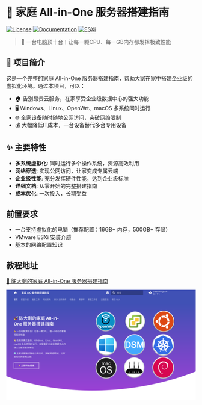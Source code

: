 # 🚀 家庭 All-in-One 服务器搭建指南

[![License](https://img.shields.io/badge/license-MIT-blue.svg)](LICENSE)
[![Documentation](https://img.shields.io/badge/docs-mkdocs-green.svg)](https://your-docs-url.com)
[![ESXi](https://img.shields.io/badge/platform-ESXi-orange.svg)](https://www.vmware.com/products/esxi-and-esx.html)

> 💪 一台电脑顶十台！让每一颗CPU、每一GB内存都发挥极致性能

## 📖 项目简介

这是一个完整的家庭 All-in-One 服务器搭建指南，帮助大家在家中搭建企业级的虚拟化环境。通过本项目，可以：

- 🏠 告别昂贵云服务，在家享受企业级数据中心的强大功能
- 🖥️ Windows、Linux、OpenWrt、macOS 多系统同时运行
- 🌐 全家设备随时随地公网访问，突破网络限制
- 💰 大幅降低IT成本，一台设备替代多台专用设备

## ✨ 主要特性

- **多系统虚拟化**: 同时运行多个操作系统，资源高效利用
- **网络穿透**: 实现公网访问，让家变成专属云端
- **企业级性能**: 充分发挥硬件性能，达到企业级标准
- **详细文档**: 从零开始的完整搭建指南
- **成本优化**: 一次投入，长期受益


## 前置要求

- 一台支持虚拟化的电脑（推荐配置：16GB+ 内存，500GB+ 存储）
- VMware ESXi 安装介质
- 基本的网络配置知识

## 教程地址
[🚀 陈大剩的家庭 All-in-One 服务器搭建指南](https://esxi.it927.com/)

![封面图](overrides/assets/images/cover.png)